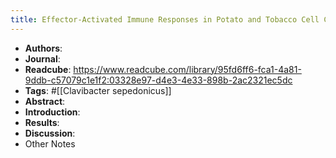 ```yaml
---
title: Effector-Activated Immune Responses in Potato and Tobacco Cell Cultures Caused by Phytopathogen Clavibacter michiganensis ssp. sepedonicus
---
```


- **Authors**:
- **Journal**:
- **Readcube**: https://www.readcube.com/library/95fd6ff6-fca1-4a81-9ddb-c57079c1e1f2:03328e97-d4e3-4e33-898b-2ac2321ec5dc
- **Tags**: #[[Clavibacter sepedonicus]]
- **Abstract**:
- **Introduction**:
- **Results**:
- **Discussion**:
- Other Notes